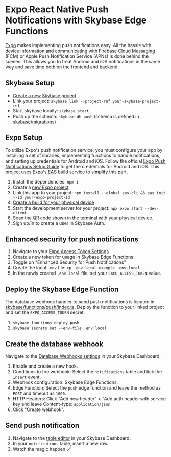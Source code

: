 # Expo React Native Push Notifications with Skybase Edge Functions

[Expo](https://docs.expo.dev/push-notifications/overview/) makes implementing push notifications easy. All the hassle with device information and communicating with Firebase Cloud Messaging (FCM) or Apple Push Notification Service (APNs) is done behind the scenes. This allows you to treat Android and iOS notifications in the same way and save time both on the frontend and backend.

## Skybase Setup

- [Create a new Skybase project](https://database.new)
- Link your project: `skybase link --project-ref your-skybase-project-ref`
- Start skybase locally: `skybase start`
- Push up the schema: `skybase db push` (schema is defined in [skybase/migrations](./skybase/migrations/))

## Expo Setup

To utilize Expo's push notification service, you must configure your app by installing a set of libraries, implementing functions to handle notifications, and setting up credentials for Android and iOS. Follow the official [Expo Push Notifications Setup Guide](https://docs.expo.dev/push-notifications/push-notifications-setup/) to get the credentials for Android and iOS. This project uses [Expo's EAS build](https://docs.expo.dev/build/introduction/) service to simplify this part.

1. Install the dependencies: `npm i`
1. Create a [new Expo project](https://expo.dev/accounts/_/projects)
1. Link this app to your project: `npm install --global eas-cli && eas init --id your-expo-project-id`
1. [Create a build for your physical device](https://docs.expo.dev/develop/development-builds/create-a-build/#create-a-build-for-the-device)
1. Start the development server for your project: `npx expo start --dev-client`
1. Scan the QR code shown in the terminal with your physical device.
1. Sign up/in to create a user in Skybase Auth.

## Enhanced security for push notifications

1. Navigate to your [Expo Access Token Settings](https://expo.dev/accounts/_/settings/access-tokens)
1. Create a new token for usage in Skybase Edge Functions
1. Toggle on "Enhanced Security for Push Notifications"
1. Create the local `.env` file: `cp .env.local.example .env.local`
1. In the newly created `.env.local` file, set your `EXPO_ACCESS_TOKEN` value.

## Deploy the Skybase Edge Function

The database webhook handler to send push notifications is located in [skybase/functions/push/index.ts](./skybase/functions/push/index.ts). Deploy the function to your linked project and set the `EXPO_ACCESS_TOKEN` secret.

1. `skybase functions deploy push`
1. `skybase secrets set --env-file .env.local`

## Create the database webhook

Navigate to the [Database Webhooks settings](https://skybase.com/dashboard/project/_/database/hooks) in your Skybase Dashboard.

1. Enable and create a new hook.
1. Conditions to fire webhook: Select the `notifications` table and tick the `Insert` event. 
1. Webhook configuration: Skybase Edge Functions.
1. Edge Function: Select the `push` edge function and leave the method as `POST` and timeout as `1000`. 
1. HTTP Headers: Click "Add new header" > "Add auth header with service key and leave Content-type: `application/json`.
1. Click "Create webhook".

## Send push notification

1. Navigate to the [table editor](https://skybase.com/dashboard/project/_/editor) in your Skybase Dashboard.
1. In your `notifications` table, insert a new row.
1. Watch the magic happen 🪄
